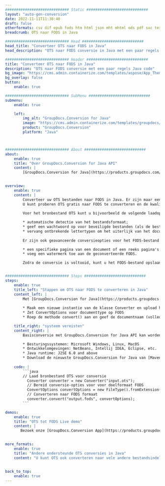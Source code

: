 ```yaml
---
############################# Static ############################
layout: "auto-gen-conversion"
date: 2022-11-11T11:38:40
draft: false
otherformats: csv dif epub fods htm html json mht mhtml ods pdf sxc tex tsv xlam xls xlsb xlsm xlsx xlt xltm xltx xml xps
breadcrumb: OTS naar FODS in Java

############################# Head ############################
head_title: "Converteer OTS naar FODS in Java"
head_description: "OTS naar FODS conversie in Java met een paar regels code. Converteer meer dan 160 bestandsindelingen met de GroupDocs-documentconversie-API voor Java"

############################# Header ############################
title: "Converteer OTS naar FODS in Java"
description: "OTS naar FODS conversie met een paar regels Java code"
bg_image: "https://cms.admin.containerize.com/templates/aspose/App_Themes/V3/images/bg/header1.png"
bg_overlay: false
button:
    enable: true

############################# SubMenu ############################
submenu:
    enable: true

    left:
        img_alt: "GroupDocs.Conversion for Java"
        image: "https://cms.admin.containerize.com/templates/groupdocs/images/product-logos/90x90-noborder/groupdocs-conversion-java.png"
        product: "GroupDocs.Conversion"
        platform: "Java"



############################# About ############################
about:
    enable: true
    title: "Over GroupDocs.Conversion for Java API"
    content: |
        [GroupDocs.Conversion for Java](https://products.groupdocs.com/conversion/java/) is een geavanceerde conversie-API voor bestandsindelingen voor het converteren tussen populaire afbeeldings- en documentindelingen zoals Microsoft Office, OpenDocument, PDF, HTML, e-mail, CAD. en nog veel meer met slechts een paar regels code. De native API detecteert automatisch de formaten van de originele documenten en biedt veel opties voor het aanpassen van de geconverteerde documenten. Naast de functie om informatie uit een document te extraheren, ondersteunt het standaard ook het cachen van de conversieresultaten naar de lokale schijf. Elk type cacheopslag kan echter worden ondersteund door de juiste interfaces te implementeren - Amazon S3, Dropbox, Google Drive, Windows Azure, Reddis of andere.
    

overview:
    enable: true
    content: |
        Converteer uw OTS bestanden naar FODS in Java. Er zijn maar een paar regels Java code nodig op elk platform naar keuze, zoals Windows, Linux, macOS.
        U kunt proberen OTS gratis naar FODS te converteren en de kwaliteit van de conversieresultaten te evalueren. Naast eenvoudige scripts voor bestandsconversie, kunt u meer geavanceerde opties proberen voor het laden van het OTS-bronbestand en het opslaan van de FODS-uitvoer. 
        
        Voor het bronbestand OTS kunt u bijvoorbeeld de volgende laadopties gebruiken:

        * automatische detectie van het bestandsformaat;
        * geef een wachtwoord op voor beveiligde bestanden (als de bestandsindeling dit ondersteunt);
        * vervang ontbrekende lettertypen om het uiterlijk van het document te behouden.
        
        Er zijn ook geavanceerde conversieopties voor het FODS-bestand:

        * een specifieke pagina van een document of een reeks pagina's converteren;
        * voeg een watermerk toe aan de geconverteerde FODS.

        Zodra de conversie is voltooid, kunt u het FODS-bestand opslaan in uw lokale bestandspad of in opslag van derden, zoals FTP, Amazon S3, Google Drive, Dropbox enz. Let op - om OTS te converteren tot FODS, hoeft u geen extra software te installeren, zoals MS Office, Open Office, Adobe Acrobat Reader etc.


############################# Steps ############################
steps:
    enable: true
    title_left: "Stappen om OTS naar FODS te converteren in Java"
    content_left: |
        Met [GroupDocs.Conversion for Java](https://products.groupdocs.com/conversion/java/) kunnen ontwikkelaars het OTS-bestand eenvoudig converteren naar FODS met een paar regels code.
        
        * Maak een nieuwe instantie van de klasse Converter en upload het bestand OTS met het volledige pad
        * Zet ConvertOptions voor documenttype op FODS
        * Roep de methode convert() aan en geef de documentnaam (volledig pad) en formaat (FODS) door als parameter

    title_right: "systeem vereisten"
    content_right: |
        Basisconversie met GroupDocs.Conversion for Java API kan worden gedaan met slechts een paar regels code. Onze API's worden ondersteund op alle belangrijke platforms en besturingssystemen. Voordat u de onderstaande code uitvoert, moet u ervoor zorgen dat de volgende vereisten op uw systeem zijn geïnstalleerd.

        * Besturingssystemen: Microsoft Windows, Linux, MacOS
        * Ontwikkelomgevingen: NetBeans, Intellij IDEA, Eclipse, etc.
        * Java runtime: J2SE 6.0 and above
        * Download de nieuwste GroupDocs.Conversion for Java van [Maven](https://repository.groupdocs.com/webapp/#/artifacts/browse/tree/General/repo/com/groupdocs/groupdocs-conversion)
         
    code: |
        ```java    
        // Laad bronbestand OTS voor conversie
          Converter converter = new Converter("input.ots");
          // Bereid conversie-opties voor voor doelformaat FODS
          ConvertOptions convertOptions = new FileType().fromExtension("fods").getConvertOptions();
          // Converteren naar FODS formaat
          converter.convert("output.fods", convertOptions);
        ```

demos:
    enable: true
    title: "OTS tot FODS Live demo"
    content: |
       Bezoek onze [GroupDocs.Conversion App](https://products.groupdocs.app/conversion/family) website en probeer OTS naar FODS conversie nu. De gratis demo heeft de volgende voordelen:
          

more_formats:
    enable: true
    title: "Andere ondersteunde OTS conversies in Java"
    content: "U kunt OTS ook converteren naar vele andere bestandsindelingen. Zie de lijst hieronder."
       
       
back_to_top:
    enable: true
---
```


